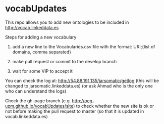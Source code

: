 # vocabUpdates
This repo allows you to add new ontologies to be included in http://vocab.linkeddata.es

Steps for adding a new vocabulary

1) add a new line to the Vocabularies.csv file with the format: URI;{list of domains, comma separated}

2) make pull request or commit to the develop branch

3) wait for some VIP to accept it


You can check the log at: http://54.88.191.135/jarsomatic/getlog (this will be changed to jarsomatic.linkeddata.es) (or ask Ahmad who is the only one who can understand the logs)

Check the gh-page branch (e.g. http://oeg-upm.github.io/vocabUpdates/site) to check whether the new site is ok or not before making the pull request to master (so that it is updated in vocab.linkeddata.es)
